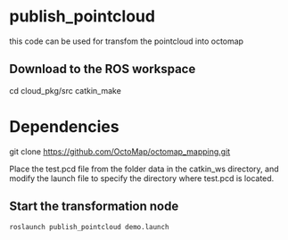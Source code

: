 # publish_pointcloud
this code can be used for transfom the pointcloud into octomap

## Download to the ROS workspace
   cd cloud_pkg/src
   catkin_make

# Dependencies

git clone https://github.com/OctoMap/octomap_mapping.git

Place the test.pcd file from the folder data in the catkin_ws directory, and modify the launch file to specify the directory where test.pcd is located.

## Start the transformation node
    roslaunch publish_pointcloud demo.launch
